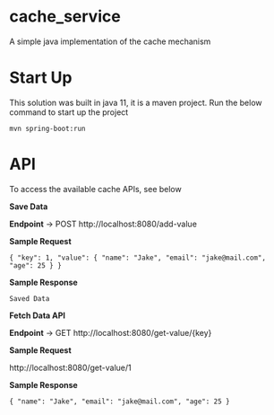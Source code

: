 # cache_service
A simple java implementation of the cache mechanism

# Start Up
This solution was built in java 11, it is a maven project.
Run the below command to start up the project

`mvn spring-boot:run`
# API
To access the available cache APIs, see below

**Save Data**

**Endpoint** -> POST http://localhost:8080/add-value

**Sample Request**

`{
"key": 1,
"value": {
"name": "Jake",
"email": "jake@mail.com",
"age": 25
}
}`

**Sample Response**

`Saved Data`

**Fetch Data API**

**Endpoint** -> GET http://localhost:8080/get-value/{key}

**Sample Request**

http://localhost:8080/get-value/1

**Sample Response**

`{
"name": "Jake",
"email": "jake@mail.com",
"age": 25
}`
